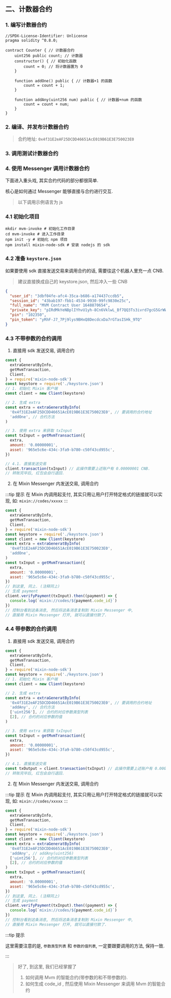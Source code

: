 ## 二、计数器合约

### 1. 编写计数器合约

```sol
//SPDX-License-Identifier: Unlicense
pragma solidity ^0.8.0;

contract Counter { // 计数器合约
    uint256 public count; // 计数器
    constructor() { // 初始化函数
        count = 0; // 将计数器置为 0
    }

    function addOne() public { // 计数器+1 的函数
        count = count + 1;
    }

    function addAny(uint256 num) public { // 计数器+num 的函数
        count = count + num;
    }
}
```

### 2. 编译、并发布计数器合约

> 合约地址: `0x4f31E2eAF25DCDD46651AcE019B61E3E750023E0`

### 3. 调用测试计数器合约

>

### 4. 使用 Messenger 调用计数器合约

下面进入重头戏, 其实合约代码的部分都很简单.

核心是如何通过 Messenger 能够直接与合约进行交互.

> 以下调用示例语言为 js

### 4.1 初始化项目

```shell
mkdir mvm-invoke # 初始化工作目录
cd mvm-invoke # 进入工作目录
npm init -y # 初始化 npm 项目
npm install mixin-node-sdk # 安装 nodejs 的 sdk
```

### 4.2 准备 `keystore.json`

如果要使用 sdk 直接发送交易来调用合约的话, 需要往这个机器人里充一点 CNB.

> 建议直接换成自己的 keystore.json, 然后冲入一些 CNB

```json title='keystore.json'
{
  "user_id": "3dbf04fe-afc4-35ca-b686-a174437ccdb5",
  "session_id": "43bab197-fbb1-4534-9930-99fc9830e25c",
  "full_name": "MVM Contract User 1648870654",
  "private_key": "pIRdMkYeNBplIYhvU1yh-8Cn6VklwL_Bf7QQ3Ts3ivrd7gcG5GrWWXDB6UEJYXXLNkEv9eVo9HwxDm9M6iPSdQ",
  "pin": "102350",
  "pin_token": "yRhF-J7_7Pj9lys9BHxQ8DecdcxDa7rGTasISHk_9TQ"
}
```

### 4.3 不带参数的合约调用

1. 直接用 sdk 发送交易, 调用合约

```js
const {
  extraGeneratByInfo,
  getMvmTransaction,
  Client,
} = require('mixin-node-sdk')
const keystore = require('./keystore.json')
// 1. 初始化 Mixin 客户端
const client = new Client(keystore)

// 2. 生成 extra
const extra = extraGeneratByInfo(
  '0x4f31E2eAF25DCDD46651AcE019B61E3E750023E0', // 要调用的合约地址
  'addOne', // 合约方法
)

// 3. 使用 extra 来获取 txInput
const txInput = getMvmTransaction({
  extra,
  amount: '0.00000001',
  asset: '965e5c6e-434c-3fa9-b780-c50f43cd955c',
})

// 4.1. 直接发送交易
client.transaction(txInput) // 此操作需要上述账户有 0.00000001 CNB.
// 转账完毕后, 红包会自行退回.
```

2. 在 Mixin Messenger 内发送交易, 调用合约

:::tip 提示
在 Mixin 内调用起支付, 其实只用让用户打开特定格式的链接就可以实现, 如:
`mixin://codes/xxxxx`
:::

```js
const {
  extraGeneratByInfo,
  getMvmTransaction,
  Client,
} = require('mixin-node-sdk')
const keystore = require('./keystore.json')
const client = new Client(keystore)
const extra = extraGeneratByInfo(
  '0x4f31E2eAF25DCDD46651AcE019B61E3E750023E0',
  'addOne',
)
const txInput = getMvmTransaction({
  extra,
  amount: '0.00000001',
  asset: '965e5c6e-434c-3fa9-b780-c50f43cd955c',
})
// 到这里, 同上. (注释同上)
// 生成 payment
client.verifyPayment(txInput).then((payment) => {
  console.log(`mixin://codes/${payment.code_id}`)
})
// 控制台看到这条消息, 然后将这条消息复制到 Mixin Messenger 中,
// 直接用 Mixin Messenger 打开, 就可以直接付款了.
```

### 4.4 带参数的合约调用

1. 直接用 sdk 发送交易, 调用合约

```js
const {
  extraGeneratByInfo,
  getMvmTransaction,
  Client,
} = require('mixin-node-sdk')
const keystore = require('./keystore.json')
// 1. 初始化 Mixin 客户端
const client = new Client(keystore)

// 2. 生成 extra
const extra = extraGeneratByInfo(
  '0x4f31E2eAF25DCDD46651AcE019B61E3E750023E0', // 要调用的合约地址
  'addAny', // 合约方法
  ['uint256'], // 合约的对应参数类型列表
  [2], // 合约的对应参数的值
)

// 3. 使用 extra 来获取 txInput
const txInput = getMvmTransaction({
  extra,
  amount: '0.00000001',
  asset: '965e5c6e-434c-3fa9-b780-c50f43cd955c',
})

// 4.1. 直接发送交易
const txOutput = client.transaction(txInput) // 此操作需要上述账户有 0.00000001 CNB.
// 转账完毕后, 红包会自行退回.
```

2. 在 Mixin Messenger 内发送交易, 调用合约

:::tip 提示
在 Mixin 内调用起支付, 其实只用让用户打开特定格式的链接就可以实现, 如:
`mixin://codes/xxxxx`
:::

```js
const {
  extraGeneratByInfo,
  getMvmTransaction,
  Client,
} = require('mixin-node-sdk')
const keystore = require('./keystore.json')
const client = new Client(keystore)
const extra = extraGeneratByInfo(
  '0x4f31E2eAF25DCDD46651AcE019B61E3E750023E0',
  'addAny', // addAny(uint256)
  ['uint256'], // 合约的对应参数类型列表
  [2], // 合约的对应参数的值
)
const txInput = getMvmTransaction({
  extra,
  amount: '0.00000001',
  asset: '965e5c6e-434c-3fa9-b780-c50f43cd955c',
})
// 到这里, 同上. (注释同上)
// 生成 payment
client.verifyPayment(txInput).then((payment) => {
  console.log(`mixin://codes/${payment.code_id}`)
})
// 控制台看到这条消息, 然后将这条消息复制到 Mixin Messenger 中,
// 直接用 Mixin Messenger 打开, 就可以直接付款了.
```

:::tip 提示

这里需要注意的是, `参数类型列表` 和 `参数的值列表`, 一定要跟要调用的方法, 保持一致.

:::

> 好了, 到这里, 我们已经掌握了
>
> 1. 如何调用 Mvm 的智能合约(带参数的和不带参数的).
> 2. 如何生成 code_id , 然后使用 Mixin Messenger 来调用 Mvm 的智能合约
